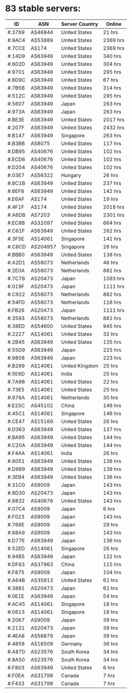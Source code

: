 # 83 stable servers:

| ID | ASN | Server Country | Online |
| ------ | ------ | ------ | ------ |
| #.3769 | AS46844 | United States | 21 hrs |
| #.9AC4 | AS53889 | United States | 2369 hrs |
| #.7CCE | AS174 | United States | 2369 hrs |
| #.14D9 | AS63949 | United States | 340 hrs |
| #.602D | AS63949 | United States | 304 hrs |
| #.9701 | AS63949 | United States | 295 hrs |
| #.6D9C | AS63949 | United States | 67 hrs |
| #.7B5B | AS63949 | United States | 314 hrs |
| #.512C | AS63949 | United States | 295 hrs |
| #.5607 | AS63949 | Japan | 263 hrs |
| #.973A | AS63949 | Japan | 263 hrs |
| #.BE3E | AS63949 | United States | 2017 hrs |
| #.207F | AS63949 | United States | 2432 hrs |
| #.B147 | AS63949 | Singapore | 263 hrs |
| #.B3BB | AS8075 | United States | 117 hrs |
| #.DB95 | AS40676 | United States | 102 hrs |
| #.ECD6 | AS40676 | United States | 102 hrs |
| #.D254 | AS40676 | United States | 102 hrs |
| #.03E7 | AS56322 | Hungary | 26 hrs |
| #.8C1B | AS63949 | United States | 237 hrs |
| #.6EF8 | AS63949 | United States | 142 hrs |
| #.E6AF | AS174 | United States | 19 hrs |
| #.4F1F | AS174 | United States | 2018 hrs |
| #.A6DB | AS7203 | United States | 2301 hrs |
| #.EC8B | AS32097 | United States | 664 hrs |
| #.C61F | AS63949 | United States | 262 hrs |
| #.3F5E | AS14061 | Singapore | 141 hrs |
| #.C8CD | AS204957 | Singapore | 26 hrs |
| #.BBB0 | AS63949 | United States | 138 hrs |
| #.A2D1 | AS58073 | Netherlands | 46 hrs |
| #.2E0A | AS58073 | Netherlands | 881 hrs |
| #.7C78 | AS20473 | Japan | 1093 hrs |
| #.019F | AS20473 | Japan | 1111 hrs |
| #.C922 | AS58073 | Netherlands | 882 hrs |
| #.54FD | AS58073 | Netherlands | 116 hrs |
| #.FB26 | AS20473 | Japan | 1111 hrs |
| #.3593 | AS58073 | Netherlands | 881 hrs |
| #.38ED | AS54600 | United States | 945 hrs |
| #.2227 | AS14061 | United States | 32 hrs |
| #.2B45 | AS63949 | United States | 135 hrs |
| #.55D9 | AS63949 | Japan | 225 hrs |
| #.9808 | AS63949 | Japan | 223 hrs |
| #.B299 | AS14061 | United Kingdom | 25 hrs |
| #.5E6D | AS14061 | India | 25 hrs |
| #.7A98 | AS14061 | United States | 22 hrs |
| #.73E5 | AS14061 | United States | 25 hrs |
| #.976A | AS14061 | Netherlands | 30 hrs |
| #.E25C | AS45102 | China | 146 hrs |
| #.45C1 | AS14061 | Singapore | 146 hrs |
| #.CE47 | AS15169 | United States | 26 hrs |
| #.D363 | AS63949 | United States | 137 hrs |
| #.BA95 | AS63949 | United States | 144 hrs |
| #.C20A | AS63949 | United States | 144 hrs |
| #.F4AA | AS14061 | India | 26 hrs |
| #.8051 | AS63949 | United States | 136 hrs |
| #.D989 | AS63949 | United States | 139 hrs |
| #.3EB4 | AS63949 | United States | 136 hrs |
| #.31C0 | AS9009 | Japan | 143 hrs |
| #.8D30 | AS20473 | Japan | 143 hrs |
| #.8832 | AS40676 | United States | 143 hrs |
| #.07C4 | AS9009 | Japan | 6 hrs |
| #.F023 | AS9009 | Japan | 143 hrs |
| #.766E | AS9009 | Japan | 29 hrs |
| #.68A9 | AS9009 | Japan | 143 hrs |
| #.D77E | AS63949 | Japan | 136 hrs |
| #.52ED | AS14061 | Singapore | 26 hrs |
| #.94B5 | AS63949 | Japan | 122 hrs |
| #.DF83 | AS37963 | China | 115 hrs |
| #.F875 | AS9009 | Japan | 104 hrs |
| #.A64B | AS35913 | United States | 61 hrs |
| #.3881 | AS20473 | Japan | 61 hrs |
| #.0E1E | AS63949 | Japan | 54 hrs |
| #.AC45 | AS14061 | Singapore | 18 hrs |
| #.0613 | AS14061 | Singapore | 18 hrs |
| #.2067 | AS9009 | Japan | 39 hrs |
| #.2131 | AS20473 | Japan | 39 hrs |
| #.4EA8 | AS58879 | Japan | 39 hrs |
| #.4858 | AS16509 | Germany | 36 hrs |
| #.A87D | AS23576 | South Korea | 34 hrs |
| #.8A50 | AS23576 | South Korea | 34 hrs |
| #.F803 | AS63949 | United States | 6 hrs |
| #.F0EA | AS31798 | Canada | 7 hrs |
| #.F433 | AS31798 | Canada | 7 hrs |

